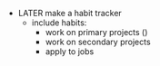 - LATER make a habit tracker
	- include habits:
		- work on primary projects ()
		- work on secondary projects
		- apply to jobs
